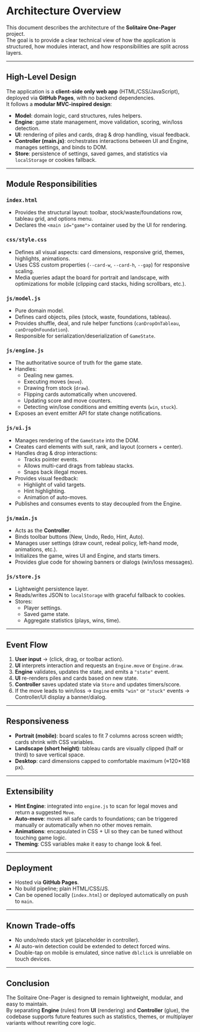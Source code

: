 # Architecture Overview

This document describes the architecture of the **Solitaire One-Pager** project.  
The goal is to provide a clear technical view of how the application is structured, how modules interact, and how responsibilities are split across layers.

---

## High-Level Design

The application is a **client-side only web app** (HTML/CSS/JavaScript), deployed via **GitHub Pages**, with no backend dependencies.  
It follows a **modular MVC-inspired design**:

- **Model**: domain logic, card structures, rules helpers.  
- **Engine**: game state management, move validation, scoring, win/loss detection.  
- **UI**: rendering of piles and cards, drag & drop handling, visual feedback.  
- **Controller (main.js)**: orchestrates interactions between UI and Engine, manages settings, and binds to DOM.  
- **Store**: persistence of settings, saved games, and statistics via `localStorage` or cookies fallback.  

---

## Module Responsibilities

### `index.html`
- Provides the structural layout: toolbar, stock/waste/foundations row, tableau grid, and options menu.
- Declares the `<main id="game">` container used by the UI for rendering.

### `css/style.css`
- Defines all visual aspects: card dimensions, responsive grid, themes, highlights, animations.
- Uses CSS custom properties (`--card-w`, `--card-h`, `--gap`) for responsive scaling.
- Media queries adapt the board for portrait and landscape, with optimizations for mobile (clipping card stacks, hiding scrollbars, etc.).

### `js/model.js`
- Pure domain model.
- Defines card objects, piles (stock, waste, foundations, tableau).
- Provides shuffle, deal, and rule helper functions (`canDropOnTableau`, `canDropOnFoundation`).
- Responsible for serialization/deserialization of `GameState`.

### `js/engine.js`
- The authoritative source of truth for the game state.
- Handles:
  - Dealing new games.
  - Executing moves (`move`).
  - Drawing from stock (`draw`).
  - Flipping cards automatically when uncovered.
  - Updating score and move counters.
  - Detecting win/lose conditions and emitting events (`win`, `stuck`).
- Exposes an event emitter API for state change notifications.

### `js/ui.js`
- Manages rendering of the `GameState` into the DOM.
- Creates card elements with suit, rank, and layout (corners + center).
- Handles drag & drop interactions:
  - Tracks pointer events.
  - Allows multi-card drags from tableau stacks.
  - Snaps back illegal moves.
- Provides visual feedback:
  - Highlight of valid targets.
  - Hint highlighting.
  - Animation of auto-moves.
- Publishes and consumes events to stay decoupled from the Engine.

### `js/main.js`
- Acts as the **Controller**.
- Binds toolbar buttons (New, Undo, Redo, Hint, Auto).
- Manages user settings (draw count, redeal policy, left-hand mode, animations, etc.).
- Initializes the game, wires UI and Engine, and starts timers.
- Provides glue code for showing banners or dialogs (win/loss messages).

### `js/store.js`
- Lightweight persistence layer.
- Reads/writes JSON to `localStorage` with graceful fallback to cookies.
- Stores:
  - Player settings.
  - Saved game state.
  - Aggregate statistics (plays, wins, time).

---

## Event Flow

1. **User input** → (click, drag, or toolbar action).
2. **UI** interprets interaction and requests an `Engine.move` or `Engine.draw`.
3. **Engine** validates, updates the state, and emits a `"state"` event.
4. **UI** re-renders piles and cards based on new state.
5. **Controller** saves updated state via `Store` and updates timers/score.
6. If the move leads to win/loss → `Engine` emits `"win"` or `"stuck"` events → Controller/UI display a banner/dialog.

---

## Responsiveness

- **Portrait (mobile)**: board scales to fit 7 columns across screen width; cards shrink with CSS variables.  
- **Landscape (short height)**: tableau cards are visually clipped (half or third) to save vertical space.  
- **Desktop**: card dimensions capped to comfortable maximum (≈120×168 px).  

---

## Extensibility

- **Hint Engine**: integrated into `engine.js` to scan for legal moves and return a suggested `Move`.
- **Auto-move**: moves all safe cards to foundations; can be triggered manually or automatically when no other moves remain.
- **Animations**: encapsulated in CSS + UI so they can be tuned without touching game logic.
- **Theming**: CSS variables make it easy to change look & feel.

---

## Deployment

- Hosted via **GitHub Pages**.  
- No build pipeline; plain HTML/CSS/JS.  
- Can be opened locally (`index.html`) or deployed automatically on push to `main`.

---

## Known Trade-offs

- No undo/redo stack yet (placeholder in controller).  
- AI auto-win detection could be extended to detect forced wins.  
- Double-tap on mobile is emulated, since native `dblclick` is unreliable on touch devices.  

---

## Conclusion

The Solitaire One-Pager is designed to remain lightweight, modular, and easy to maintain.  
By separating **Engine** (rules) from **UI** (rendering) and **Controller** (glue), the codebase supports future features such as statistics, themes, or multiplayer variants without rewriting core logic.
